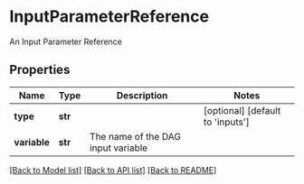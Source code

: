 # InputParameterReference

An Input Parameter Reference
## Properties
Name | Type | Description | Notes
------------ | ------------- | ------------- | -------------
**type** | **str** |  | [optional] [default to 'inputs']
**variable** | **str** | The name of the DAG input variable | 

[[Back to Model list]](../README.md#documentation-for-models) [[Back to API list]](../README.md#documentation-for-api-endpoints) [[Back to README]](../README.md)


